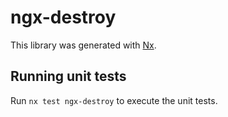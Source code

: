 # ngx-destroy

This library was generated with [Nx](https://nx.dev).

## Running unit tests

Run `nx test ngx-destroy` to execute the unit tests.
